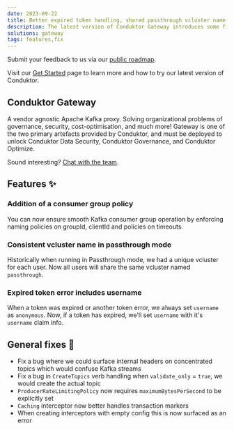 ```yaml
---
date: 2023-09-22
title: Better expired token handling, shared passthrough vcluster name, consumer group policy
description: The latest version of Conduktor Gateway introduces some fixes & improvements.
solutions: gateway
tags: features,fix
---
```


Submit your feedback to us via our [public roadmap](https://product.conduktor.help/).

Visit our [Get Started](https://docs.conduktor.io/gateway/) page to learn more and how to try our latest version of Conduktor.

## Conduktor Gateway

A vendor agnostic Apache Kafka proxy. Solving organizational problems of governance, security, cost-optimisation, and much more! Gateway is one of the two primary artefacts provided by Conduktor, and must be deployed to unlock Conduktor Data Security, Conduktor Governance, and Conduktor Optimize.

Sound interesting? [Chat with the team](https://www.conduktor.io/contact/sales/).

## Features ✨

### Addition of a consumer group policy

You can now ensure smooth Kafka consumer group operation by enforcing naming policies on groupId, clientId and policies on timeouts.

### Consistent vcluster name in passthrough mode

Historically when running in Passthrough mode, we had a unique vcluster for each user. Now all users will share the same vcluster named `passthrough`.

### Expired token error includes username

When a token was expired or another token error, we always set `username` as `anonymous`. Now, if a token has expired, we'll set `username` with it's `username` claim info.

## General fixes 🔨

- Fix a bug where we could surface internal headers on concentrated topics which would confuse Kafka streams
- Fix a bug in `CreateTopics` verb handling when `validate_only` = `true`, we would create the actual topic
- `ProducerRateLimitingPolicy` now requires `maximumBytesPerSecond` to be explicitly set
- `Caching` interceptor now better handles transaction markers
- When creating interceptors with empty config this is now surfaced as an error
